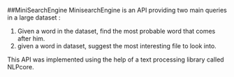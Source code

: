 ##MiniSearchEngine
MinisearchEngine is an API providing two main queries in a large dataset : 
1. Given a word in the dataset, find the most probable word that comes after
him.
2. given a word in dataset, suggest the most interesting file to look into.

This API was implemented using the help of a text processing library called 
NLPcore.

